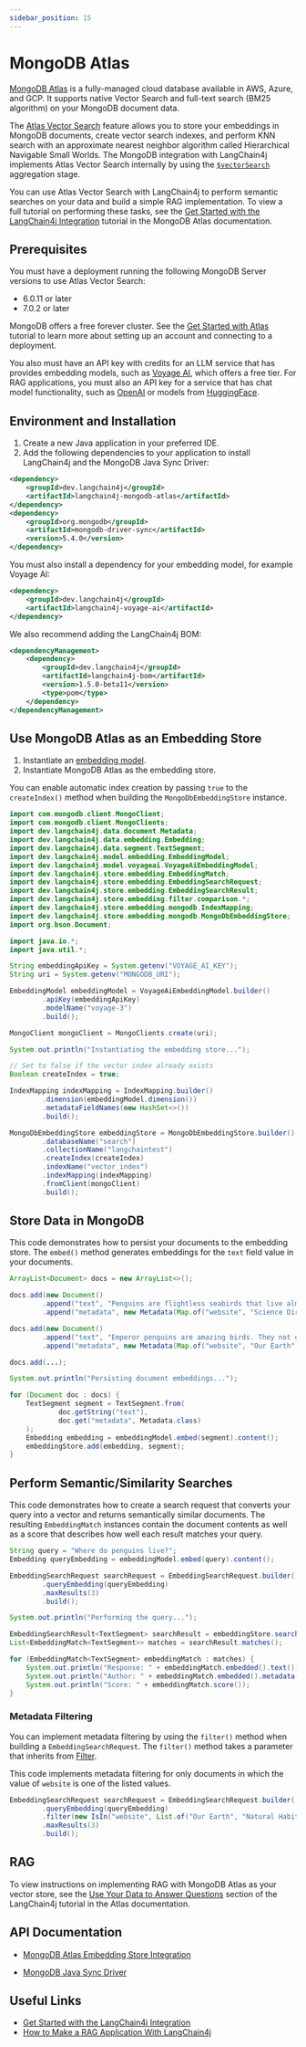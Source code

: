 ```yaml
---
sidebar_position: 15
---
```


# MongoDB Atlas

[MongoDB Atlas](https://www.mongodb.com/docs/atlas/) is a fully-managed
cloud database available in AWS, Azure, and GCP. It supports native
Vector Search and full-text search (BM25 algorithm) on your MongoDB
document data.

The [Atlas Vector Search](https://www.mongodb.com/docs/atlas/atlas-vector-search/vector-search-overview/)
feature allows you to store your embeddings in MongoDB documents, create
vector search indexes, and perform KNN search with an approximate
nearest neighbor algorithm called Hierarchical Navigable Small Worlds.
The MongoDB integration with LangChain4j implements Atlas Vector Search
internally by using the
[`$vectorSearch`](https://www.mongodb.com/docs/atlas/atlas-vector-search/vector-search-stage/#mongodb-pipeline-pipe.-vectorSearch)
aggregation stage.

You can use Atlas Vector Search with LangChain4j to perform semantic
searches on your data and build a simple RAG implementation. To view a
full tutorial on performing these tasks, see the [Get Started with the
LangChain4j Integration](https://www.mongodb.com/docs/atlas/atlas-vector-search/ai-integrations/langchain4j/)
tutorial in the MongoDB Atlas documentation.

## Prerequisites

You must have a deployment running the following MongoDB Server versions
to use Atlas Vector Search:

-   6.0.11 or later
-   7.0.2 or later

MongoDB offers a free forever cluster. See the [Get Started with
Atlas](https://www.mongodb.com/docs/atlas/getting-started/) tutorial to
learn more about setting up an account and connecting to a deployment.

You also must have an API key with credits for an LLM service that has
provides embedding models, such as [Voyage
AI](https://www.voyageai.com/), which offers a free tier. For RAG
applications, you must also an API key for a service that has chat model
functionality, such as [OpenAI](https://openai.com/api/) or models from
[HuggingFace](https://huggingface.co/).

## Environment and Installation

1. Create a new Java application in your preferred IDE.
2. Add the following dependencies to your application to install
   LangChain4j and the MongoDB Java Sync Driver:

```xml
<dependency>
    <groupId>dev.langchain4j</groupId>
    <artifactId>langchain4j-mongodb-atlas</artifactId>
</dependency>
<dependency>
    <groupId>org.mongodb</groupId>
    <artifactId>mongodb-driver-sync</artifactId>
    <version>5.4.0</version>
</dependency>
```

You must also install a dependency for your embedding model, for example
Voyage AI:

```xml
<dependency>
    <groupId>dev.langchain4j</groupId>
    <artifactId>langchain4j-voyage-ai</artifactId>
</dependency>
```

We also recommend adding the LangChain4j BOM:

```xml
<dependencyManagement>
    <dependency>
        <groupId>dev.langchain4j</groupId>
        <artifactId>langchain4j-bom</artifactId>
        <version>1.5.0-beta11</version>
        <type>pom</type>
    </dependency>
</dependencyManagement>
```

## Use MongoDB Atlas as an Embedding Store

1. Instantiate an [embedding model](https://docs.langchain4j.dev/category/embedding-models).
2. Instantiate MongoDB Atlas as the embedding store.

You can enable automatic index creation by passing `true` to the
`createIndex()` method when building the `MongoDbEmbeddingStore`
instance.

```java
import com.mongodb.client.MongoClient;
import com.mongodb.client.MongoClients;
import dev.langchain4j.data.document.Metadata;
import dev.langchain4j.data.embedding.Embedding;
import dev.langchain4j.data.segment.TextSegment;
import dev.langchain4j.model.embedding.EmbeddingModel;
import dev.langchain4j.model.voyageai.VoyageAiEmbeddingModel;
import dev.langchain4j.store.embedding.EmbeddingMatch;
import dev.langchain4j.store.embedding.EmbeddingSearchRequest;
import dev.langchain4j.store.embedding.EmbeddingSearchResult;
import dev.langchain4j.store.embedding.filter.comparison.*;
import dev.langchain4j.store.embedding.mongodb.IndexMapping;
import dev.langchain4j.store.embedding.mongodb.MongoDbEmbeddingStore;
import org.bson.Document;

import java.io.*;
import java.util.*;

String embeddingApiKey = System.getenv("VOYAGE_AI_KEY");
String uri = System.getenv("MONGODB_URI");

EmbeddingModel embeddingModel = VoyageAiEmbeddingModel.builder()
        .apiKey(embeddingApiKey)
        .modelName("voyage-3")
        .build();

MongoClient mongoClient = MongoClients.create(uri);

System.out.println("Instantiating the embedding store...");

// Set to false if the vector index already exists
Boolean createIndex = true;

IndexMapping indexMapping = IndexMapping.builder()
        .dimension(embeddingModel.dimension())
        .metadataFieldNames(new HashSet<>())
        .build();

MongoDbEmbeddingStore embeddingStore = MongoDbEmbeddingStore.builder()
        .databaseName("search")
        .collectionName("langchaintest")
        .createIndex(createIndex)
        .indexName("vector_index")
        .indexMapping(indexMapping)
        .fromClient(mongoClient)
        .build();
```

## Store Data in MongoDB

This code demonstrates how to persist your documents to the
embedding store. The `embed()` method generates embeddings for the `text`
field value in your documents.

```java
ArrayList<Document> docs = new ArrayList<>();

docs.add(new Document()
        .append("text", "Penguins are flightless seabirds that live almost exclusively below the equator. Some island-dwellers can be found in warmer climates.")
        .append("metadata", new Metadata(Map.of("website", "Science Direct"))));

docs.add(new Document()
        .append("text", "Emperor penguins are amazing birds. They not only survive the Antarctic winter, but they breed during the worst weather conditions on earth.")
        .append("metadata", new Metadata(Map.of("website", "Our Earth"))));

docs.add(...);

System.out.println("Persisting document embeddings...");

for (Document doc : docs) {
    TextSegment segment = TextSegment.from(
            doc.getString("text"),
            doc.get("metadata", Metadata.class)
    );
    Embedding embedding = embeddingModel.embed(segment).content();
    embeddingStore.add(embedding, segment);
}
```

## Perform Semantic/Similarity Searches

This code demonstrates how to create a search request that converts your
query into a vector and returns semantically similar documents. The
resulting `EmbeddingMatch` instances contain the document contents as
well as a score that describes how well each result matches your query.

```java
String query = "Where do penguins live?";
Embedding queryEmbedding = embeddingModel.embed(query).content();

EmbeddingSearchRequest searchRequest = EmbeddingSearchRequest.builder()
        .queryEmbedding(queryEmbedding)
        .maxResults(3)
        .build();

System.out.println("Performing the query...");

EmbeddingSearchResult<TextSegment> searchResult = embeddingStore.search(searchRequest);
List<EmbeddingMatch<TextSegment>> matches = searchResult.matches();

for (EmbeddingMatch<TextSegment> embeddingMatch : matches) {
    System.out.println("Response: " + embeddingMatch.embedded().text());
    System.out.println("Author: " + embeddingMatch.embedded().metadata().getString("author"));
    System.out.println("Score: " + embeddingMatch.score());
}
```

### Metadata Filtering

You can implement metadata filtering by using the `filter()` method when
building a `EmbeddingSearchRequest`. The `filter()` method takes a
parameter that inherits from
[Filter](https://docs.langchain4j.dev/apidocs/dev/langchain4j/store/embedding/filter/Filter.html).

This code implements metadata filtering for only documents in which the
value of `website` is one of the listed values.

```java
EmbeddingSearchRequest searchRequest = EmbeddingSearchRequest.builder()
        .queryEmbedding(queryEmbedding)
        .filter(new IsIn("website", List.of("Our Earth", "Natural Habitats")))
        .maxResults(3)
        .build();
```

## RAG

To view instructions on implementing RAG with MongoDB Atlas as your
vector store, see the [Use Your Data to Answer Questions](https://www.mongodb.com/docs/atlas/atlas-vector-search/ai-integrations/langchain4j/#use-your-data-to-answer-questions)
section of the LangChain4j tutorial in the Atlas documentation.

## API Documentation

-   [MongoDB Atlas Embedding Store Integration](https://docs.langchain4j.dev/apidocs/dev/langchain4j/store/embedding/mongodb/package-summary.html)

-   [MongoDB Java Sync Driver](https://mongodb.github.io/mongo-java-driver/5.4/apidocs/mongodb-driver-sync/index.html)

## Useful Links

-   [Get Started with the LangChain4j Integration](https://www.mongodb.com/docs/atlas/atlas-vector-search/ai-integrations/langchain4j/)
-   [How to Make a RAG Application With LangChain4j](https://dev.to/mongodb/how-to-make-a-rag-application-with-langchain4j-1mad)
